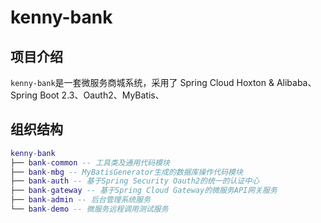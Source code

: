 # kenny-bank




## 项目介绍

`kenny-bank`是一套微服务商城系统，采用了 Spring Cloud Hoxton & Alibaba、Spring Boot 2.3、Oauth2、MyBatis、 


## 组织结构

``` lua
kenny-bank
├── bank-common -- 工具类及通用代码模块
├── bank-mbg -- MyBatisGenerator生成的数据库操作代码模块
├── bank-auth -- 基于Spring Security Oauth2的统一的认证中心
├── bank-gateway -- 基于Spring Cloud Gateway的微服务API网关服务
├── bank-admin -- 后台管理系统服务
└── bank-demo -- 微服务远程调用测试服务
```
